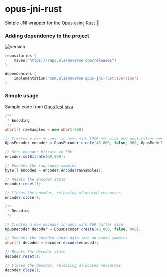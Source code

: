 # opus-jni-rust
Simple JNI wrapper for the [Opus](https://opus-codec.org/) using [Rust](https://www.rust-lang.org/) 🚀

### Adding dependency to the project
<img alt="version" src="https://img.shields.io/badge/dynamic/xml?label=%20&query=/metadata/versioning/versions/version[not(contains(text(),'%2B'))][last()]&url=https://repo.plasmoverse.com/releases/com/plasmoverse/opus-jni-rust/maven-metadata.xml">

```kotlin
repositories {
    maven("https://repo.plasmoverse.com/releases")
}

dependencies {
    implementation("com.plasmoverse:opus-jni-rust:$version")
}
```

### Simple usage
Sample code from [OpusTest.java](https://github.com/plasmoapp/opus-jni-rust/blob/main/src/test/java/com/plasmoverse/opus/OpusTest.java)
```java
/**
 * Encoding
 */
short[] rawSamples = new short[960];

// Creates a new encoder in mono with 1024 mtu size and application mode VOIP
OpusEncoder encoder = OpusEncoder.create(48_000, false, 960, OpusMode.VOIP);

// Sets encoder bitrate to 50k
encoder.setBitrate(50_000);

// Encodes the raw audio samples
byte[] encoded = encoder.encode(rawSamples);

// Resets the encoder state
encoder.reset();

// Closes the encoder, releasing allocated resources
encoder.close();

/**
 * Decoding
 */

// Creates a new decoder in mono with 960 buffer size
OpusDecoder decoder = OpusDecoder.create(48_000, false, 960);

// Decodes the encoded audio data into an audio samples
short[] decoded = decoder.decode(encoded);

// Resets the decoder state
decoder.reset();

// Closes the decoder, releasing allocated resources
decoder.close();
```
